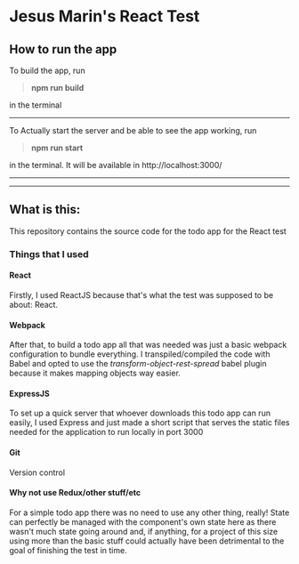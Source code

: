 Jesus Marin's React Test
======


## How to run the app

To build the app, run
>**npm run build**

in the terminal
___

To Actually start the server and be able to see the app working, run
> **npm run start**

in the terminal. It will be available in http://localhost:3000/

___
___
## What is this:
This repository contains the source code for the todo app for the React test

### Things that I used

#### React
Firstly, I used ReactJS because that's what the test was supposed to be about: React.

#### Webpack
After that, to build a todo app all that was needed was just a basic webpack configuration to bundle everything. I transpiled/compiled the code with Babel and opted to use the *transform-object-rest-spread* babel plugin because it makes mapping objects way easier.

#### ExpressJS
To set up a quick server that whoever downloads this todo app can run easily, I used Express and just made a short script that serves the static files needed for the application to run locally in port 3000

#### Git
Version control


#### Why not use Redux/other stuff/etc
For a simple todo app there was no need to use any other thing, really! State can perfectly be managed with the component's own state here as there wasn't much state going around and, if anything, for a project of this size using more than the basic stuff could actually have been detrimental to the goal of finishing the test in time.


